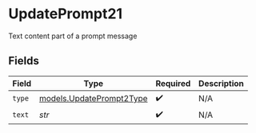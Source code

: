 # UpdatePrompt21

Text content part of a prompt message


## Fields

| Field                                                      | Type                                                       | Required                                                   | Description                                                |
| ---------------------------------------------------------- | ---------------------------------------------------------- | ---------------------------------------------------------- | ---------------------------------------------------------- |
| `type`                                                     | [models.UpdatePrompt2Type](../models/updateprompt2type.md) | :heavy_check_mark:                                         | N/A                                                        |
| `text`                                                     | *str*                                                      | :heavy_check_mark:                                         | N/A                                                        |